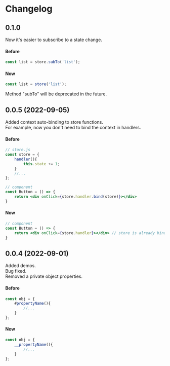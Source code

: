 # Changelog

## 0.1.0

Now it's easier to subscribe to a state change.
#### Before
```jsx
const list = store.subTo('list');
```

#### Now
```jsx
const list = store('list');
```

Method "subTo" will be deprecated in the future.

## 0.0.5 (2022-09-05)

Added context auto-binding to store functions.<br/>
For example, now you don't need to bind the context in handlers.
#### Before
```jsx
// store.js
const store = {
    handler(){
        this.state += 1;
    }
    //...
};

// component
const Button = () => {
    return <div onClick={store.handler.bind(store)}></div>
}
```

#### Now
```jsx
// component
const Button = () => {
    return <div onClick={store.handler}></div> // store is already binded
}
```


## 0.0.4 (2022-09-01)

Added demos.<br/>
Bug fixed.<br/>
Removed a private object properties.<br/>

#### Before
```js
const obj = {
    #propertyName(){
        //...
    }
};
```

#### Now
```js
const obj = {
    __propertyName(){
        //...
    }
};
```